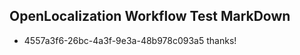 ## OpenLocalization Workflow Test MarkDown
* 4557a3f6-26bc-4a3f-9e3a-48b978c093a5 thanks!

<!--HONumber=Aug16_HO3-->


